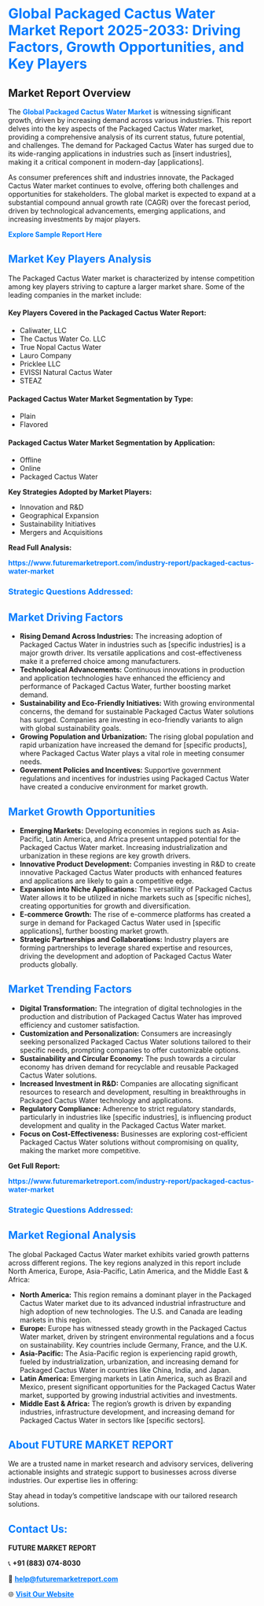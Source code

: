 <h1 style="color: #007BFF;">Global Packaged Cactus Water Market Report 2025-2033: Driving Factors, Growth Opportunities, and Key Players</h1>

<section id="overview">
<h2>Market Report Overview</h2>
<p>The <a href="https://www.futuremarketreport.com/industry-report/packaged-cactus-water-market" style="color: #007BFF; text-decoration: none;"><strong>Global Packaged Cactus Water Market</strong></a> is witnessing significant growth, driven by increasing demand across various industries. This report delves into the key aspects of the Packaged Cactus Water market, providing a comprehensive analysis of its current status, future potential, and challenges. The demand for Packaged Cactus Water has surged due to its wide-ranging applications in industries such as [insert industries], making it a critical component in modern-day [applications].</p>
<p>As consumer preferences shift and industries innovate, the Packaged Cactus Water market continues to evolve, offering both challenges and opportunities for stakeholders. The global market is expected to expand at a substantial compound annual growth rate (CAGR) over the forecast period, driven by technological advancements, emerging applications, and increasing investments by major players.</p>
</section>

<section id="overview">
<p><a href="https://www.futuremarketreport.com/request-sample/reportId=111332" style="color: #007BFF; text-decoration: none;"><strong>Explore Sample Report Here</strong></a></p>
</section>

<section id="key-players">
<h2 style="color: #007BFF;">Market Key Players Analysis</h2>
<p>The Packaged Cactus Water market is characterized by intense competition among key players striving to capture a larger market share. Some of the leading companies in the market include:</p>
<h4>Key Players Covered in the Packaged Cactus Water Report:</h4>
<ul><li>Caliwater, LLC</li><li>The Cactus Water Co. LLC</li><li>True Nopal Cactus Water</li><li>Lauro Company</li><li>Pricklee LLC</li><li>EVISSI Natural Cactus Water</li><li>STEAZ</li></ul>
<h4>Packaged Cactus Water Market Segmentation by Type:</h4>
<ul><li>Plain</li><li>Flavored</li></ul>

<h4>Packaged Cactus Water Market Segmentation by Application:</h4>
<ul><li>Offline</li><li>Online</li><li>Packaged Cactus Water</li></ul>
<p><strong>Key Strategies Adopted by Market Players:</strong></p>
<ul>
<li>Innovation and R&D</li>
<li>Geographical Expansion</li>
<li>Sustainability Initiatives</li>
<li>Mergers and Acquisitions</li>
</ul>
</section>

<section>
<p><strong>Read Full Analysis: </strong></p><a href="https://www.futuremarketreport.com/industry-report/packaged-cactus-water-market" style="color: #007BFF; text-decoration: none;"><strong>https://www.futuremarketreport.com/industry-report/packaged-cactus-water-market</strong></a>
<h3 style="color: #007BFF;">Strategic Questions Addressed:</h3>
</section>

<section id="driving-factors">
<h2 style="color: #007BFF;">Market Driving Factors</h2>
<ul>
<li><strong>Rising Demand Across Industries:</strong> The increasing adoption of Packaged Cactus Water in industries such as [specific industries] is a major growth driver. Its versatile applications and cost-effectiveness make it a preferred choice among manufacturers.</li>
<li><strong>Technological Advancements:</strong> Continuous innovations in production and application technologies have enhanced the efficiency and performance of Packaged Cactus Water, further boosting market demand.</li>
<li><strong>Sustainability and Eco-Friendly Initiatives:</strong> With growing environmental concerns, the demand for sustainable Packaged Cactus Water solutions has surged. Companies are investing in eco-friendly variants to align with global sustainability goals.</li>
<li><strong>Growing Population and Urbanization:</strong> The rising global population and rapid urbanization have increased the demand for [specific products], where Packaged Cactus Water plays a vital role in meeting consumer needs.</li>
<li><strong>Government Policies and Incentives:</strong> Supportive government regulations and incentives for industries using Packaged Cactus Water have created a conducive environment for market growth.</li>
</ul>
</section>

<section id="growth-opportunities">
<h2 style="color: #007BFF;">Market Growth Opportunities</h2>
<ul>
<li><strong>Emerging Markets:</strong> Developing economies in regions such as Asia-Pacific, Latin America, and Africa present untapped potential for the Packaged Cactus Water market. Increasing industrialization and urbanization in these regions are key growth drivers.</li>
<li><strong>Innovative Product Development:</strong> Companies investing in R&D to create innovative Packaged Cactus Water products with enhanced features and applications are likely to gain a competitive edge.</li>
<li><strong>Expansion into Niche Applications:</strong> The versatility of Packaged Cactus Water allows it to be utilized in niche markets such as [specific niches], creating opportunities for growth and diversification.</li>
<li><strong>E-commerce Growth:</strong> The rise of e-commerce platforms has created a surge in demand for Packaged Cactus Water used in [specific applications], further boosting market growth.</li>
<li><strong>Strategic Partnerships and Collaborations:</strong> Industry players are forming partnerships to leverage shared expertise and resources, driving the development and adoption of Packaged Cactus Water products globally.</li>
</ul>
</section>

<section id="trending-factors">
<h2 style="color: #007BFF;">Market Trending Factors</h2>
<ul>
<li><strong>Digital Transformation:</strong> The integration of digital technologies in the production and distribution of Packaged Cactus Water has improved efficiency and customer satisfaction.</li>
<li><strong>Customization and Personalization:</strong> Consumers are increasingly seeking personalized Packaged Cactus Water solutions tailored to their specific needs, prompting companies to offer customizable options.</li>
<li><strong>Sustainability and Circular Economy:</strong> The push towards a circular economy has driven demand for recyclable and reusable Packaged Cactus Water solutions.</li>
<li><strong>Increased Investment in R&D:</strong> Companies are allocating significant resources to research and development, resulting in breakthroughs in Packaged Cactus Water technology and applications.</li>
<li><strong>Regulatory Compliance:</strong> Adherence to strict regulatory standards, particularly in industries like [specific industries], is influencing product development and quality in the Packaged Cactus Water market.</li>
<li><strong>Focus on Cost-Effectiveness:</strong> Businesses are exploring cost-efficient Packaged Cactus Water solutions without compromising on quality, making the market more competitive.</li>
</ul>
</section>

<section>
<p><strong>Get Full Report: </strong></p><a href="https://www.futuremarketreport.com/industry-report/packaged-cactus-water-market" style="color: #007BFF; text-decoration: none;"><strong>https://www.futuremarketreport.com/industry-report/packaged-cactus-water-market</strong></a>
<h3 style="color: #007BFF;">Strategic Questions Addressed:</h3>
</section>


<section id="regional-analysis">
<h2 style="color: #007BFF;">Market Regional Analysis</h2>
<p>The global Packaged Cactus Water market exhibits varied growth patterns across different regions. The key regions analyzed in this report include North America, Europe, Asia-Pacific, Latin America, and the Middle East & Africa:</p>
<ul>
<li><strong>North America:</strong> This region remains a dominant player in the Packaged Cactus Water market due to its advanced industrial infrastructure and high adoption of new technologies. The U.S. and Canada are leading markets in this region.</li>
<li><strong>Europe:</strong> Europe has witnessed steady growth in the Packaged Cactus Water market, driven by stringent environmental regulations and a focus on sustainability. Key countries include Germany, France, and the U.K.</li>
<li><strong>Asia-Pacific:</strong> The Asia-Pacific region is experiencing rapid growth, fueled by industrialization, urbanization, and increasing demand for Packaged Cactus Water in countries like China, India, and Japan.</li>
<li><strong>Latin America:</strong> Emerging markets in Latin America, such as Brazil and Mexico, present significant opportunities for the Packaged Cactus Water market, supported by growing industrial activities and investments.</li>
<li><strong>Middle East & Africa:</strong> The region’s growth is driven by expanding industries, infrastructure development, and increasing demand for Packaged Cactus Water in sectors like [specific sectors].</li>
</ul>
</section>

<footer>
<h2 style="color: #007BFF;">About FUTURE MARKET REPORT</h2>
<p>We are a trusted name in market research and advisory services, delivering actionable insights and strategic support to businesses across diverse industries. Our expertise lies in offering:</p>

<p>Stay ahead in today’s competitive landscape with our tailored research solutions.</p>

<h2 style="color: #007BFF;">Contact Us:</h2>
<p><strong>FUTURE MARKET REPORT</strong></p>
<p>📞 <strong>+91 (883) 074-8030</strong></p>
<p>📧 <strong><a href="mailto:help@futuremarketreport.com" style="color: #007BFF;">help@futuremarketreport.com</a></strong></p>
<p>🌐 <strong><a href="https://www.futuremarketreport.com/" style="color: #007BFF;">Visit Our Website</a></strong></p>
</footer>